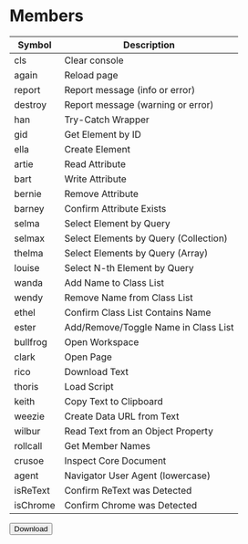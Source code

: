 
# Members

| Symbol      | Description |
|-------------|---------------|
| cls         | Clear console |
| again       | Reload page |
| report      | Report message (info or error) |
| destroy     | Report message (warning or error) |
| han         | Try-Catch Wrapper |
| gid         | Get Element by ID |
| ella        | Create Element |
| artie       | Read Attribute |
| bart        | Write Attribute |
| bernie      | Remove Attribute |
| barney      | Confirm Attribute Exists |
| selma       | Select Element by Query |
| selmax      | Select Elements by Query (Collection) |
| thelma      | Select Elements by Query (Array) |
| louise      | Select N-th Element by Query |
| wanda       | Add Name to Class List |
| wendy       | Remove Name from Class List |
| ethel       | Confirm Class List Contains Name |
| ester       | Add/Remove/Toggle Name in Class List |
| bullfrog    | Open Workspace |
| clark       | Open Page |
| rico        | Download Text |
| thoris      | Load Script |
| keith       | Copy Text to Clipboard |
| weezie      | Create Data URL from Text |
| wilbur      | Read Text from an Object Property |
| rollcall    | Get Member Names |
| crusoe      | Inspect Core Document |
| agent       | Navigator User Agent (lowercase) |
| isReText    | Confirm ReText was Detected |
| isChrome    | Confirm Chrome was Detected |

<button onclick="down()">Download</button>

<script>
function down() {
    // const t = document.querySelector( "table" );
    console.log( 123 );
}
down();
</script>